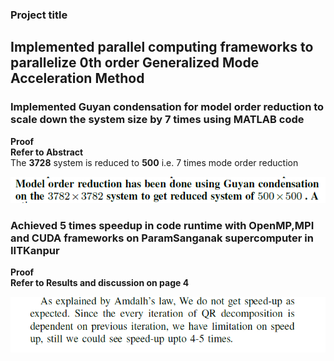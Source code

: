 ### Project title  
## Implemented parallel computing frameworks to parallelize 0th order Generalized Mode Acceleration Method
### Implemented Guyan condensation for model order reduction to scale down the system size by 7 times using MATLAB code  
**Proof**  
**Refer to Abstract**  
The **3728** system is reduced to **500** i.e. 7 times mode order reduction

![Abstract](https://github.com/Abhinandan-Kumbhar/High-Performance-Scientific-computing/blob/main/abstract.PNG)

### Achieved 5 times speedup in code runtime with OpenMP,MPI and CUDA frameworks on ParamSanganak supercomputer in IITKanpur  
**Proof**  
**Refer to Results and discussion on page 4**  

![Results and Discussion](https://github.com/Abhinandan-Kumbhar/High-Performance-Scientific-computing/blob/main/speedup.PNG)
